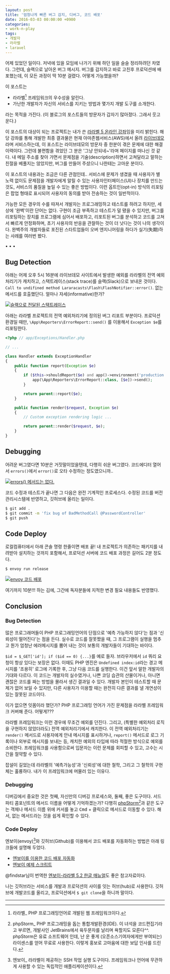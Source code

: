 ```yaml
---
layout: post
title: '엄청나게 빠른 버그 감지, 디버그, 코드 배포' 
date: 2016-03-03 00:00:00 +0900
categories:
- work-n-play
tags:
- 개발자
- 라라벨
- laravel
---
```


어제 있었던 일이다. 저녁에 있을 모임에 나가기 위해 하던 일을 슬슬 정리하려던 차였다. 그런데, 슬랙으로 날아온 버그 메시지. 버그를 감지하고 바로 고친후 프로덕션에 배포했는데, 이 모든 과정이 딱 10분 걸렸다. 어떻게 가능했을까?

이 포스트는 

- 라라벨[^1] 프레임워크의 우수성을 알린다.
- 가난한 개발자가 자신의 서비스를 지키는 방법과 몇가지 개발 도구를 소개한다.

라는 목적을 가진다. (이 블로그의 포스트들의 방문자가 갑자기 많아졌다. 그래서 웃고 운다.)

이 포스트의 대상이 되는 프로젝트는 내가 쓴 [라라벨 5 온라인 강좌](https://github.com/appkr/l5essential)임을 미리 밝힌다. 해당 강좌를 통해 개발한 최종 결과물은 현재 아마존웹서비스(AWS)에서 올려 [라이브데모](http://l5.appkr.kr/)라며 서비스하는데, 이 포스트는 라이브데모의 방문자 중 한분이 겪은 문제에 대한 해결 이력이다. 그런데 불편함을 겪었던 그 분은 '그냥 안되네~'라며 페이지를 떠나신 것 같다. 내 메일 주소를 찾아 가면서 문제점을 기술(description)하면서 고쳐달라고 말하는 친절을 베풀지는 않았지만, 버그를 만들어 주셨으니 나한테는 고마운 분이다.

이 포스트의 내용과는 조금은 다른 관점인데.. 서비스에 문제가 생겼을 때 사용자가 별 노력 없이도 문제점을 개발자에게 알릴 수 있는 사용자인터페이스(UI)나 장치를 만드는 것도, 서비스의 품질을 높일 수 있는 좋은 방법이다. 이런 옵트인(opt-in) 방식의 리포팅은 팝업 형태로 표시되어 사용자의 동의를 받아 전송하는 것이 일반적이다. 

가능한 모든 경우의 수를 따져서 개발자는 프로그래밍하고 테스트를 하려고 하지만, 세상에 '완벽'이란 단어는 없다. 구현이 조금 부족하고 테스트가 덜 됐을 수 있지만, 버그를 리포팅하는 장치를 프로그램에 심어서 배포하고, 리포트된 버그를 분석하고 코드를 고쳐서 빠르게 안정화하며, 초기 사용자의 반응을 관찰하는 것이 더 낫다는 것이 나의 생각이다. 완벽주의 개발자들로 포진된 스타트업들이 오버 엔지니어링을 하다가 실기(失期)하는 사례를 여러번 봤다.

<!--more-->

<div class="spacer">• • •</div>

## Bug Detection

아래는 어제 오후 5시 16분에 라이브데모 사이트에서 발생한 예외를 라라벨의 전역 예외처리기가 캐치하고, 스택트레이스(stack trace)를 슬랙(Slack)으로 보내온 것이다. `Call to undifined method Lararacasts\Flash\FlashNotifier::error()`. 없는 메서드를 호출했단다. 얼마나 자세(informative)한가?

[![슬랙으로 전달된 스택트레이스](/images/2016-03-03-img-01.png)](/images/2016-03-03-img-01.png)

아래는 라라벨 프로젝트의 전역 예외처리기에 정의된 버그 리포트 부분이다. 프로덕션 환경일 때만, `\App\Reporters\ErrorReport::send()` 를 이용해서 `Exception $e`를 리포팅한다. 

```php
<?php // app/Exceptions/Handler.php

// ...

class Handler extends ExceptionHandler
{
    public function report(Exception $e)
    {
        if ($this->shouldReport($e) and app()->environment('production')) {
            app(\App\Reporters\ErrorReport::class, [$e])->send();
        }

        return parent::report($e);
    }

    public function render($request, Exception $e)
    {
        // Custom exception rendering logic ...

        return parent::render($request, $e);
    }
}
```

## Debugging

어려운 버그였다면 10분은 거짓말이었을텐데, 다행히 쉬운 버그였다. 코드에디터 열어서 `errors()`에서 `error()`로 오타 수정하는 정도였으니까..

[![errors() 메서드는 없다.](/images/2016-03-03-img-02.png)](/images/2016-03-03-img-02.png)

코드 수정과 테스트가 끝나면 그 다음은 완전 기계적인 프로세스다. 수정된 코드를 버전관리시스템에 반영하고, 깃허브에 올리는 일이다.

```bash
$ git add .
$ git commit -m 'fix bug of BadMethodCall @PasswordController'
$ git push
```

## Code Deploy

로컬컴퓨터에서 아래 콘솔 명령 한줄이면 배포 끝! 내 프로젝트가 의존하는 패키지를 내려받아 설치하는 것까지 포함해서, 프로덕션 서버에 코드 배포 과정은 길어도 2분 정도다. 

```bash
$ envoy run release
```

[![envoy 코드 배포](/images/2016-03-03-img-03.png)](/images/2016-03-03-img-03.png)

여기까지 10분!!! 하는 김에, 그간에 독자분들에 지적한 변경 필요 내용들도 반영했다. 

## Conclusion

### Bug Detection

많은 프로그래머들이 PHP 프로그래밍언어의 단점으로 '예측 가능하지 않다'는 점과 '신뢰성이 떨어진다'는 점을 든다. 실수로 코드를 잘못짰을 때, 그 프로그램이 실행을 멈추고 뭔가 엄청난 에러메시지를 뿜어 내는 것이 보통의 개발자들이 기대하는 바이다. 

`$id = $_GET['id']; if ($id == 0) {...}`를 예로 들자. 브라우저에서 `id` 쿼리 요청이 항상 있다는 보장은 없다. 이때도 PHP 엔진은 `Undefined index:id`라는 경고 메시지를 '조용히' 로그에 기록한 후, 그냥 다음 코드를 실행한다. 이건 앞서 말한 개발자의 기대와 다르다. 이 코드는 개발자의 실수였거나, 나쁜 코딩 습관의 산물이거나, 아니면 괜찮은 코드를 짜는 방법을 몰라서 생긴 결과일 수 있다. 개발자 본인이 테스트할 때 문제가 없어 보일 수 있지만, 다른 사용자가 이용할 때는 완전히 다른 결과를 낼 개연성이 있는 잘못된 코드이다.

이가 없으면 잇몸이라 했던가? PHP 프로그래밍 언어가 가진 문제점을 라라벨 프레임워크 커버해 준다. 어떻게???

라라벨 프레임워크는 이런 경우에 무조건 예외를 던진다. 그리고, (특별한 예외처리 로직을 구현하지 않았더라도) 전역 예외처리기에서 캐치한다. 이 전역 예외처리기는 `render()` 메서드로 사용자에게 안내 메시지를 표시하거나, `report()` 메서드로 로그 기록이나 외부로 메시지를 보내는 등, 캐치한 예외의 타입에 따라 적절한 방식으로 예외를 소비한다. 프레임워크를 사용함으로써 입문자는 이런 문제를 회피할 수 있고, 고수는 시간을 절약할 수 있다.

잡설이 길었는데 라라벨의 '예측가능성'과 '신뢰성'에 대한 철학, 그리고 그 철학의 구현체는 훌륭하다. 내가 이 프레임워크에 머물러 있는 이유다.

### Debugging

디버깅에서 중요한 것은 첫째, 자신만의 디버깅 프로세스와, 둘째, 좋은 도구이다. 서드파티 콤포넌트의 메서드 이름을 어떻게 기억하겠는가? 다행히 [phpStorm](https://www.jetbrains.com/phpstorm/)[^2]과 같은 도구는 객체나 메서드 이름 위에 커서를 놓고 <kbd>Cmd</kbd> + 클릭으로 메서드로 이동할 수 있다. 해서, 없는 메서드라는 것을 쉽게 확인할 수 있다.

### Code Deploy

엔보이(envoy)[^3]와 깃허브(Github)를 이용해서 코드 배포를 자동화하는 방법은 아래 링크들에 설명해 두었다.

- [엔보이를 이용한 코드 배포 자동화](http://www.slideshare.net/ssuser7887b3/envoy-56730937)
- [엔보이 예제 스크립트](https://github.com/appkr/envoy)

@findstar님이 번역한 [엔보이-라라벨 5.2 한글 매뉴얼](http://laravel.kr/docs/5.2/envoy)도 좋은 참고자료이다.

나는 깃허브라는 서비스를 개발과 프로덕션의 사이를 잇는 허브(hub)로 사용한다. 깃허브에 개발코드를 올리고, 프로덕션에서 `$ git clone`을 하니까 말이다.

---

[^1]: 라라벨_ PHP 프로그래밍언어로 개발된 웹 프레임워크이다.

[^2]: phpStorm_ PHP 프로그래밍을 돕는 통합개발환경(IDE). 이 녀석을 코드편집기라고 부르면, 개발사인 JetBrains에서 육두문자를 날리며 욕할지도 모른다^^. phpStorm은 유료 소프트웨어 인데, 난 운 좋게 (오픈소스기여자에게만 부여되는) 라이센스를 얻어 무료로 사용한다. 이렇게 홍보로 고마움에 대한 보답 인사를 드린다.

[^3]: 엔보이_ 라라벨이 제공하는 SSH 작업 실행 도구이다. 프레임워크나 언어에 무관하게 사용할 수 있는 독립적인 애플리케이션이다.